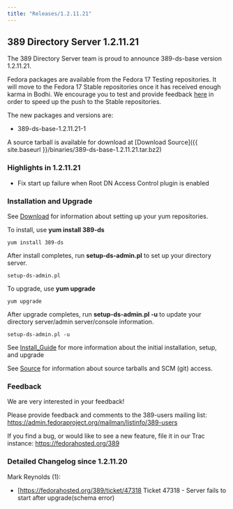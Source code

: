 ```yaml
---
title: "Releases/1.2.11.21"
---
```

389 Directory Server 1.2.11.21
------------------------------

The 389 Directory Server team is proud to announce 389-ds-base version 1.2.11.21.

Fedora packages are available from the Fedora 17 Testing repositories. It will move to the Fedora 17 Stable repositories once it has received enough karma in Bodhi. We encourage you to test and provide feedback [here](https://admin.fedoraproject.org/updates/389-ds-base-1.2.11.21-1.fc17) in order to speed up the push to the Stable repositories.

The new packages and versions are:

-   389-ds-base-1.2.11.21-1

A source tarball is available for download at [Download Source]({{ site.baseurl }}/binaries/389-ds-base-1.2.11.21.tar.bz2)

### Highlights in 1.2.11.21

-   Fix start up failure when Root DN Access Control plugin is enabled

### Installation and Upgrade

See [Download](../download.html) for information about setting up your yum repositories.

To install, use **yum install 389-ds**

`yum install 389-ds`

After install completes, run **setup-ds-admin.pl** to set up your directory server.

`setup-ds-admin.pl`

To upgrade, use **yum upgrade**

`yum upgrade`

After upgrade completes, run **setup-ds-admin.pl -u** to update your directory server/admin server/console information.

`setup-ds-admin.pl -u`

See [Install\_Guide](../legacy/install-guide.html) for more information about the initial installation, setup, and upgrade

See [Source](../development/source.html) for information about source tarballs and SCM (git) access.

### Feedback

We are very interested in your feedback!

Please provide feedback and comments to the 389-users mailing list: <https://admin.fedoraproject.org/mailman/listinfo/389-users>

If you find a bug, or would like to see a new feature, file it in our Trac instance: <https://fedorahosted.org/389>

### Detailed Changelog since 1.2.11.20

Mark Reynolds (1):

-   [<https://fedorahosted.org/389/ticket/47318> Ticket 47318 - Server fails to start after upgrade(schema error)

